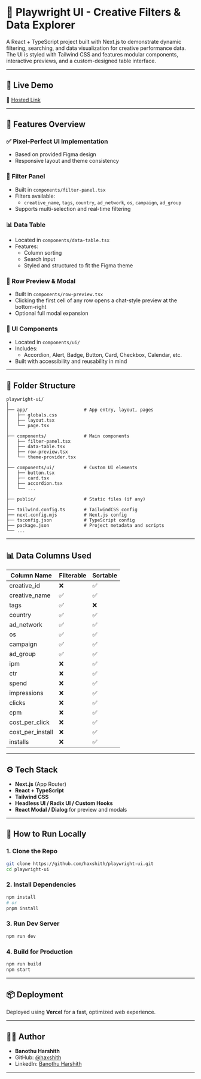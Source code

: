 
# 🎯 Playwright UI - Creative Filters & Data Explorer

A React + TypeScript project built with Next.js to demonstrate dynamic filtering, searching, and data visualization for creative performance data. The UI is styled with Tailwind CSS and features modular components, interactive previews, and a custom-designed table interface.

---

## 🚀 Live Demo

🔗 [Hosted Link](https://your-deployment-link.vercel.app)

---

## 🧾 Features Overview

### ✅ Pixel-Perfect UI Implementation
- Based on provided Figma design
- Responsive layout and theme consistency

### 🧩 Filter Panel
- Built in `components/filter-panel.tsx`
- Filters available:
  - `creative_name`, `tags`, `country`, `ad_network`, `os`, `campaign`, `ad_group`
- Supports multi-selection and real-time filtering

### 📊 Data Table
- Located in `components/data-table.tsx`
- Features:
  - Column sorting
  - Search input
  - Styled and structured to fit the Figma theme

### 💬 Row Preview & Modal
- Built in `components/row-preview.tsx`
- Clicking the first cell of any row opens a chat-style preview at the bottom-right
- Optional full modal expansion

### 🔧 UI Components
- Located in `components/ui/`
- Includes:
  - Accordion, Alert, Badge, Button, Card, Checkbox, Calendar, etc.
- Built with accessibility and reusability in mind

---

## 🧱 Folder Structure

```
playwright-ui/
│
├── app/                     # App entry, layout, pages
│   ├── globals.css
│   ├── layout.tsx
│   └── page.tsx
│
├── components/              # Main components
│   ├── filter-panel.tsx
│   ├── data-table.tsx
│   ├── row-preview.tsx
│   └── theme-provider.tsx
│
├── components/ui/           # Custom UI elements
│   ├── button.tsx
│   ├── card.tsx
│   ├── accordion.tsx
│   └── ...
│
├── public/                  # Static files (if any)
│
├── tailwind.config.ts       # TailwindCSS config
├── next.config.mjs          # Next.js config
├── tsconfig.json            # TypeScript config
├── package.json             # Project metadata and scripts
└── ...
```

---

## 📊 Data Columns Used

| Column Name          | Filterable | Sortable |
|----------------------|------------|----------|
| creative_id          | ❌         | ✅        |
| creative_name        | ✅         | ✅        |
| tags                 | ✅         | ❌        |
| country              | ✅         | ✅        |
| ad_network           | ✅         | ✅        |
| os                   | ✅         | ✅        |
| campaign             | ✅         | ✅        |
| ad_group             | ✅         | ✅        |
| ipm                  | ❌         | ✅        |
| ctr                  | ❌         | ✅        |
| spend                | ❌         | ✅        |
| impressions          | ❌         | ✅        |
| clicks               | ❌         | ✅        |
| cpm                  | ❌         | ✅        |
| cost_per_click       | ❌         | ✅        |
| cost_per_install     | ❌         | ✅        |
| installs             | ❌         | ✅        |

---

## ⚙️ Tech Stack

- **Next.js** (App Router)
- **React + TypeScript**
- **Tailwind CSS**
- **Headless UI / Radix UI / Custom Hooks**
- **React Modal / Dialog** for preview and modals

---

## 🧪 How to Run Locally

### 1. Clone the Repo
```bash
git clone https://github.com/haxshith/playwright-ui.git
cd playwright-ui
```

### 2. Install Dependencies
```bash
npm install
# or
pnpm install
```

### 3. Run Dev Server
```bash
npm run dev
```

### 4. Build for Production
```bash
npm run build
npm start
```

---

## 📦 Deployment

Deployed using **Vercel** for a fast, optimized web experience.

---

## 👨‍💻 Author

- **Banothu Harshith**
- GitHub: [@haxshith](https://github.com/haxshith)
- LinkedIn: [Banothu Harshith](https://linkedin.com/in/banothuharshith)

---

